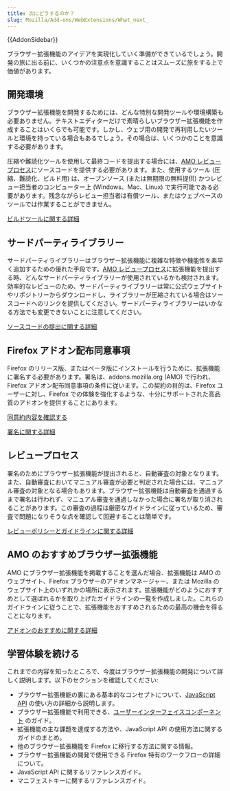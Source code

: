 ```yaml
---
title: 次にどうするのか？
slug: Mozilla/Add-ons/WebExtensions/What_next_
---
```


{{AddonSidebar}}

ブラウザー拡張機能のアイデアを実現化していく準備ができているでしょう。開発の旅に出る前に、いくつかの注意点を意識することはスムーズに旅をする上で価値があります。

## 開発環境

ブラウザー拡張機能を開発するためには、どんな特別な開発ツールや環境構築も必要ありません。テキストエディターだけで素晴らしいブラウザー拡張機能を作成することはいくらでも可能です。しかし、ウェブ用の開発で再利用したいツールと環境を持っている場合もあるでしょう。その場合は、いくつかのことを意識する必要があります。

圧縮や難読化ツールを使用して最終コードを提出する場合には、[AMO レビュープロセス](#The_review_process)にソースコードを提供する必要があります。また、使用するツール (圧縮、難読化、ビルド用) は、オープンソース (または無期限の無料提供) かつレビュー担当者のコンピューター上 (Windows、Mac、Linux) で実行可能である必要があります。残念ながらレビュー担当者は有償ツール、またはウェブベースのツールでは作業することができません。

[ビルドツールに関する詳細](/ja/Add-ons/Source_Code_Submission#About_build_tools)

## サードパーティライブラリー

サードパーティライブラリーはブラウザー拡張機能に複雑な特徴や機能性を素早く追加するための優れた手段です。[AMO レビュープロセス](#The_review_process)に拡張機能を提出する時、どんなサードパーティライブラリーが使用されているかも検討されます。効率的なレビューのため、サードパーティライブラリーは常に公式ウェブサイトやリポジトリーからダウンロードし、ライブラリーが圧縮されている場合はソースコードへのリンクを提供してください。サードパーティライブラリーはいかなる方法でも変更できないことに注意してください。

[ソースコードの提出に関する詳細](/ja/Add-ons/Source_Code_Submission)

## Firefox アドオン配布同意事項

Firefox のリリース版、またはベータ版にインストールを行うために、拡張機能に署名する必要があります。署名は、addons.mozilla.org (AMO) で行われ、Firefox アドオン配布同意事項の条件に従います。この契約の目的は、Firefox ユーザーに対し、Firefox での体験を強化するような、十分にサポートされた高品質のアドオンを提供することにあります。

[同意約内容を確認する](/Add-ons/AMO/Policy/Agreement)

[署名に関する詳細](/ja/Add-ons/WebExtensions/Distribution)

## レビュープロセス

署名のためにブラウザー拡張機能が提出されると、自動審査の対象となります。また、自動審査においてマニュアル審査が必要と判定された場合には、マニュアル審査の対象となる場合もあります。ブラウザー拡張機能は自動審査を通過するまで署名は行われず、マニュアル審査を通過しなかった場合に署名が取り消されることがあります。この審査の過程は厳密なガイドラインに従っているため、審査で問題になりそうな点を確認して回避することは簡単です。

[レビューポリシーとガイドラインに関する詳細](/ja/Add-ons/AMO/Policy/Reviews)

## AMO のおすすめブラウザー拡張機能

AMO にブラウザー拡張機能を掲載することを選んだ場合、拡張機能は AMO のウェブサイト、Firefox ブラウザーのアドオンマネージャー、または Mozilla のウェブサイト上のいずれかの場所に表示されます。拡張機能がどのようにおすすめとして選ばれるかを取り上げたガイドラインの一覧を作成しました。これらのガイドラインに従うことで、拡張機能をおすすめされるための最高の機会を得ることになります。

[アドオンのおすすめに関する詳細](/ja/Add-ons/AMO/Policy/Featured)

## 学習体験を続ける

これまでの内容を知ったところで、今度はブラウザー拡張機能の開発について詳しく説明します。以下のセクションを確認してください:

- ブラウザー拡張機能の裏にある基本的なコンセプトについて、[JavaScript API](/ja/docs/Mozilla/Add-ons/WebExtensions/Using_the_JavaScript_APIs) の使い方の詳細から説明します。
- ブラウザー拡張機能で利用できる、[ユーザーインターフェイスコンポーネント](/ja/docs/Mozilla/Add-ons/WebExtensions/user_interface) のガイド。
- 拡張機能の主な課題を達成する方法や、JavaScript API の使用方法に関するガイドのまとめ。
- 他のブラウザー拡張機能を Firefox に移行する方法に関する情報。
- ブラウザー拡張機能の開発で使用できる Firefox 特有のワークフローの詳細について。
- JavaScript API に関するリファレンスガイド。
- マニフェストキーに関するリファレンスガイド。
